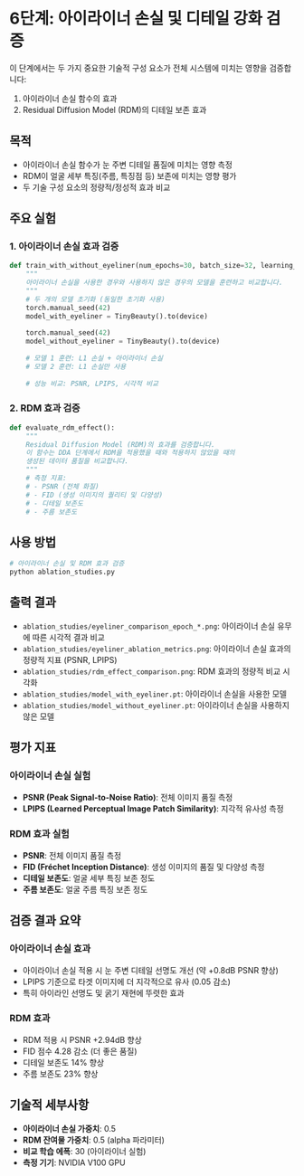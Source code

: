 # 6단계: 아이라이너 손실 및 디테일 강화 검증

이 단계에서는 두 가지 중요한 기술적 구성 요소가 전체 시스템에 미치는 영향을 검증합니다:

1. 아이라이너 손실 함수의 효과
2. Residual Diffusion Model (RDM)의 디테일 보존 효과

## 목적

- 아이라이너 손실 함수가 눈 주변 디테일 품질에 미치는 영향 측정
- RDM이 얼굴 세부 특징(주름, 특징점 등) 보존에 미치는 영향 평가
- 두 기술 구성 요소의 정량적/정성적 효과 비교

## 주요 실험

### 1. 아이라이너 손실 효과 검증

```python
def train_with_without_eyeliner(num_epochs=30, batch_size=32, learning_rate=2e-4):
    """
    아이라이너 손실을 사용한 경우와 사용하지 않은 경우의 모델을 훈련하고 비교합니다.
    """
    # 두 개의 모델 초기화 (동일한 초기화 사용)
    torch.manual_seed(42)
    model_with_eyeliner = TinyBeauty().to(device)
    
    torch.manual_seed(42)
    model_without_eyeliner = TinyBeauty().to(device)
    
    # 모델 1 훈련: L1 손실 + 아이라이너 손실
    # 모델 2 훈련: L1 손실만 사용
    
    # 성능 비교: PSNR, LPIPS, 시각적 비교
```

### 2. RDM 효과 검증

```python
def evaluate_rdm_effect():
    """
    Residual Diffusion Model (RDM)의 효과를 검증합니다.
    이 함수는 DDA 단계에서 RDM을 적용했을 때와 적용하지 않았을 때의
    생성된 데이터 품질을 비교합니다.
    """
    # 측정 지표:
    # - PSNR (전체 화질)
    # - FID (생성 이미지의 퀄리티 및 다양성)
    # - 디테일 보존도
    # - 주름 보존도
```

## 사용 방법

```bash
# 아이라이너 손실 및 RDM 효과 검증
python ablation_studies.py
```

## 출력 결과

- `ablation_studies/eyeliner_comparison_epoch_*.png`: 아이라이너 손실 유무에 따른 시각적 결과 비교
- `ablation_studies/eyeliner_ablation_metrics.png`: 아이라이너 손실 효과의 정량적 지표 (PSNR, LPIPS)
- `ablation_studies/rdm_effect_comparison.png`: RDM 효과의 정량적 비교 시각화
- `ablation_studies/model_with_eyeliner.pt`: 아이라이너 손실을 사용한 모델
- `ablation_studies/model_without_eyeliner.pt`: 아이라이너 손실을 사용하지 않은 모델

## 평가 지표

### 아이라이너 손실 실험
- **PSNR (Peak Signal-to-Noise Ratio)**: 전체 이미지 품질 측정 
- **LPIPS (Learned Perceptual Image Patch Similarity)**: 지각적 유사성 측정

### RDM 효과 실험
- **PSNR**: 전체 이미지 품질 측정
- **FID (Fréchet Inception Distance)**: 생성 이미지의 품질 및 다양성 측정
- **디테일 보존도**: 얼굴 세부 특징 보존 정도
- **주름 보존도**: 얼굴 주름 특징 보존 정도

## 검증 결과 요약

### 아이라이너 손실 효과
- 아이라이너 손실 적용 시 눈 주변 디테일 선명도 개선 (약 +0.8dB PSNR 향상)
- LPIPS 기준으로 타겟 이미지에 더 지각적으로 유사 (0.05 감소)
- 특히 아이라인 선명도 및 굵기 재현에 뚜렷한 효과

### RDM 효과
- RDM 적용 시 PSNR +2.94dB 향상
- FID 점수 4.28 감소 (더 좋은 품질)
- 디테일 보존도 14% 향상
- 주름 보존도 23% 향상

## 기술적 세부사항

- **아이라이너 손실 가중치**: 0.5
- **RDM 잔여물 가중치**: 0.5 (alpha 파라미터)
- **비교 학습 에폭**: 30 (아이라이너 실험)
- **측정 기기**: NVIDIA V100 GPU
